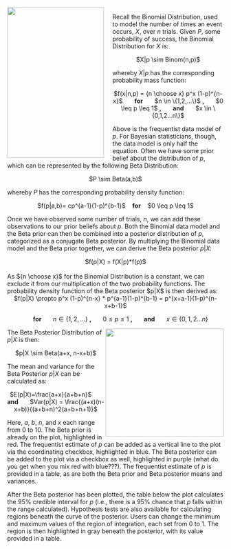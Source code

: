 <img src="http://i.stack.imgur.com/hN4lW.png" width="225" height="350" align="left" style="margin-right: 20px;">

Recall the Binomial Distribution, used to model the number of times an event occurs, $X$, over $n$ trials. Given $P$, some probability of success, the Binomial Distribution for $X$ is:

<center> $X|p \sim Binom(n,p)$</center>

whereby $X|p$ has the corresponding probability mass function:

<center>$f(x|n,p) = {n \choose x} p^x (1-p)^{n-x}$ &nbsp;&nbsp;&nbsp;&nbsp;&nbsp; <b> for </b> &nbsp;&nbsp;&nbsp;&nbsp;&nbsp; $n \in \{1,2,...\}$ <b>, </b> &nbsp;&nbsp;&nbsp;&nbsp;&nbsp; $0 \leq p \leq 1$ <b>, </b> &nbsp;&nbsp;&nbsp;&nbsp;&nbsp; <b> and </b> &nbsp;&nbsp;&nbsp;&nbsp;&nbsp; $x \in \{0,1,2...n\}$ </center>

Above is the frequentist data model of $p$. For Bayesian statisticians, though, the data model is only half the equation. Often we have some prior belief about the distribution of $p$, which can be represented by the following Beta Distribution:

<center> $P \sim Beta(a,b)$ </center>

whereby $P$ has the corresponding probability density function:

<center>$f(p|a,b)= cp^{a-1}(1-p)^{b-1}$ &nbsp;&nbsp; <b>for</b> &nbsp;&nbsp; $0 \leq p \leq 1$</center>

Once we have observed some number of trials, $n$, we can add these observations to our prior beliefs about $p$. Both the Binomial data model and the Beta prior can then be combined into a posterior distribution of $p$, categorized as a conjugate Beta posterior. By multiplying the Binomial data model and the Beta prior together, we can derive the Beta posterior $p|X$:

<center> $f(p|X) = f(X|p)*f(p)$</center>

<br>
As ${n \choose x}$ for the Binomial Distribution is a constant, we can exclude it from our multiplication of the two probability functions. The probability density function of the Beta posterior $p|X$ is then derived as:

<center>$f(p|X) \propto p^x (1-p)^{n-x} * p^{a-1}(1-p)^{b-1} = p^{x+a-1}(1-p)^{n-x+b-1}$

&nbsp;&nbsp;&nbsp;&nbsp;&nbsp; <b> for </b> &nbsp;&nbsp;&nbsp;&nbsp;&nbsp; $n \in \{1,2,...\}$ <b>, </b> &nbsp;&nbsp;&nbsp;&nbsp;&nbsp; $0 \leq p \leq 1$ <b>, </b> &nbsp;&nbsp;&nbsp;&nbsp;&nbsp; <b> and </b> &nbsp;&nbsp;&nbsp;&nbsp;&nbsp; $x \in \{0,1,2...n\}$</center>

<img src="http://i1.cpcache.com/product_zoom/683200970/feeling_marginally_significant_mug.jpg?height=460&width=460&padToSquare=true" width="275" height="250" align="right">

The Beta Posterior Distribution of $p|X$ is then:

<center>$p|X \sim Beta(a+x, n-x+b)$</center>

The mean and variance for the Beta Posterior $p|X$ can be calculated as:

<center>$E(p|X)=\frac{a+x}{a+b+n}$ &nbsp;&nbsp;&nbsp;&nbsp;&nbsp; <b> and </b> &nbsp;&nbsp;&nbsp;&nbsp;&nbsp; $Var(p|X) = \frac{(a+x)(n-x+b)}{(a+b+n)^2(a+b+n+1)}$
</center>

Here, $a$, $b$, $n$, and $x$ each range from 0 to 10. The Beta prior is already on the plot, highlighted in red. The frequentist estimate of $p$ can be added as a vertical line to the plot via the coordinating checkbox, highlighted in blue. The Beta posterior can be added to the plot via a checkbox as well, highlighted in purple (what do you get when you mix red with blue???). The frequentist estimate of $p$ is provided in a table, as are both the Beta prior and Beta posterior means and variances. 

After the Beta posterior has been plotted, the table below the plot calculates the 95% credible interval for $p$ (i.e., there is a 95% chance that $p$ falls within the range calculated). Hypothesis tests are also available for calculating regions beneath the curve of the posterior. Users can change the minimum and maximum values of the region of integration, each set from 0 to 1. The region is then highlighted in gray beneath the posterior, with its value provided in a table.
